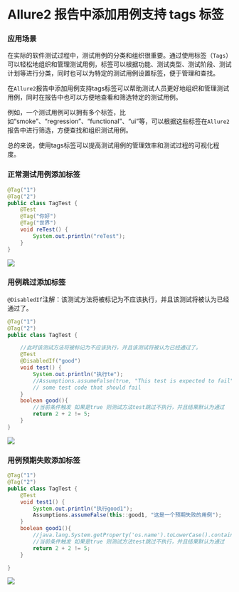 # Allure2 报告中添加用例支持 tags 标签


### 应用场景

在实际的软件测试过程中，测试用例的分类和组织很重要。通过使用标签（`Tags`）可以轻松地组织和管理测试用例，标签可以根据功能、测试类型、测试阶段、测试计划等进行分类，同时也可以为特定的测试用例设置标签，便于管理和查找。

在`Allure2`报告中添加用例支持tags标签可以帮助测试人员更好地组织和管理测试用例，同时在报告中也可以方便地查看和筛选特定的测试用例。

例如，一个测试用例可以拥有多个标签，比如“smoke”、“regression”、“functional”、“ui”等，可以根据这些标签在`Allure2`报告中进行筛选，方便查找和组织测试用例。

总的来说，使用tags标签可以提高测试用例的管理效率和测试过程的可视化程度。


### 正常测试用例添加标签

```java
@Tag("1")
@Tag("2")
public class TagTest {
    @Test
    @Tag("你好")
    @Tag("世界")
    void reTest() {
        System.out.println("reTest");
    }
}
```

![](https://cdn.jsdelivr.net/gh/TesterDevSoul/pic/manual/20230316153510.png)


### 用例跳过添加标签

`@DisabledIf`注解：该测试方法将被标记为不应该执行，并且该测试将被认为已经通过了。

```java
@Tag("1")
@Tag("2")
public class TagTest {

    //此时该测试方法将被标记为不应该执行，并且该测试将被认为已经通过了。
    @Test
    @DisabledIf("good")
    void test() {
        System.out.println("执行te");
        //Assumptions.assumeFalse(true, "This test is expected to fail");
        // some test code that should fail
    }
    boolean good(){
        //当前条件触发 如果是true 则测试方法test跳过不执行，并且结果默认为通过
        return 2 + 2 != 5;
    }
}
```

![](https://cdn.jsdelivr.net/gh/TesterDevSoul/pic/manual/20230316153548.png)

### 用例预期失败添加标签

```java
@Tag("1")
@Tag("2")
public class TagTest {
    @Test
    void test1() {
        System.out.println("执行good1");
        Assumptions.assumeFalse(this::good1, "这是一个预期失败的用例");
    }
    boolean good1(){
        //java.lang.System.getProperty('os.name').toLowerCase().contains('mac')
        //当前条件触发 如果是true 则测试方法test跳过不执行，并且结果默认为通过
        return 2 + 2 != 5;
    }

}
```

![](https://cdn.jsdelivr.net/gh/TesterDevSoul/pic/manual/20230316153610.png)



